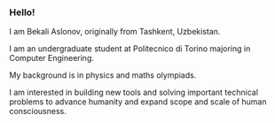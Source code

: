 ### Hello!

I am Bekali Aslonov, originally from Tashkent, Uzbekistan. 

I am an undergraduate student at Politecnico di Torino majoring in Computer Engineering. 

My background is in physics and maths olympiads.

I am interested in building new tools and solving important technical problems to advance humanity and expand scope and scale of human consciousness. 

